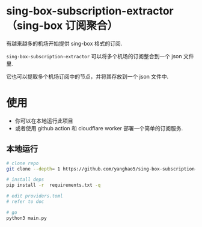 # sing-box-subscription-extractor （sing-box 订阅聚合）

有越来越多的机场开始提供 sing-box 格式的订阅.

`sing-box-subscription-extractor` 可以将多个机场的订阅整合到一个 json 文件里.

它也可以提取多个机场订阅中的节点，并将其存放到一个 json 文件中.

# 使用

- 你可以在本地运行此项目
- 或者使用 github action 和 cloudflare worker 部署一个简单的订阅服务.

## 本地运行

```bash
# clone repo
git clone --depth= 1 https://github.com/yanghao5/sing-box-subscription-extractor.git sbse && cd sbse

# install deps
pip install -r  requirements.txt -q

# edit providers.toml
# refer to doc 

# go
python3 main.py
```
